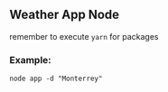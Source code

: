 ## Weather App Node


remember to execute  ```yarn``` for packages


### Example:
```
node app -d "Monterrey"
```
